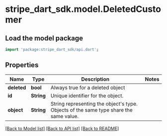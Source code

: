 # stripe_dart_sdk.model.DeletedCustomer

## Load the model package
```dart
import 'package:stripe_dart_sdk/api.dart';
```

## Properties
Name | Type | Description | Notes
------------ | ------------- | ------------- | -------------
**deleted** | **bool** | Always true for a deleted object | 
**id** | **String** | Unique identifier for the object. | 
**object** | **String** | String representing the object's type. Objects of the same type share the same value. | 

[[Back to Model list]](../README.md#documentation-for-models) [[Back to API list]](../README.md#documentation-for-api-endpoints) [[Back to README]](../README.md)


